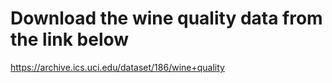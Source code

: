 # Download the wine quality data from the link below

https://archive.ics.uci.edu/dataset/186/wine+quality
